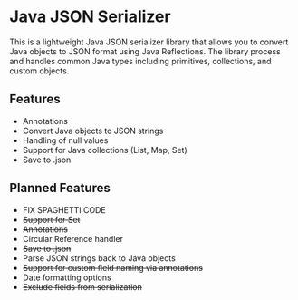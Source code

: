 # Java JSON Serializer
This is a lightweight Java JSON serializer library that allows you to convert Java objects to JSON format using Java Reflections. The library process and handles common Java types including primitives, collections, and custom objects.

## Features
* Annotations
* Convert Java objects to JSON strings
* Handling of null values
* Support for Java collections (List, Map, Set)
* Save to .json

## Planned Features
* FIX SPAGHETTI CODE
* ~~Support for Set~~
* ~~Annotations~~
* Circular Reference handler
* ~~Save to .json~~
* Parse JSON strings back to Java objects
* ~~Support for custom field naming via annotations~~
* Date formatting options
* ~~Exclude fields from serialization~~